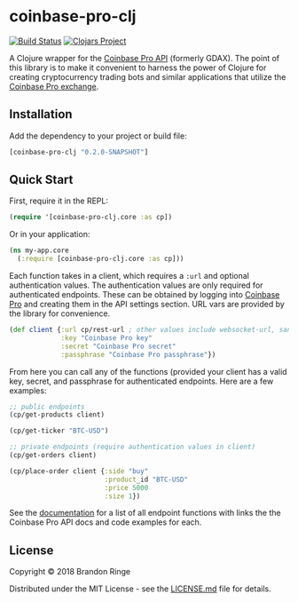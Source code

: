 # coinbase-pro-clj

[![Build Status](https://travis-ci.org/bpringe/coinbase-pro-clj.svg?branch=master)](https://travis-ci.org/bpringe/coinbase-pro-clj)
[![Clojars Project](https://img.shields.io/clojars/v/coinbase-pro-clj.svg)](https://clojars.org/coinbase-pro-clj)

A Clojure wrapper for the [Coinbase Pro API](https://docs.pro.coinbase.com/) (formerly GDAX). The point of this library is to make it convenient to harness the power of Clojure
for creating cryptocurrency trading bots and similar applications that utilize the [Coinbase Pro exchange](https://pro.coinbase.com).

## Installation

Add the dependency to your project or build file:
```clojure
[coinbase-pro-clj "0.2.0-SNAPSHOT"]
```

## Quick Start

First, require it in the REPL:
```clojure
(require '[coinbase-pro-clj.core :as cp])
```
Or in your application:
```clojure
(ns my-app.core
  (:require [coinbase-pro-clj.core :as cp]))
```
Each function takes in a client, which requires a `:url` and optional authentication values. The authentication values are only required for authenticated endpoints. These can be obtained by logging into [Coinbase Pro](https://pro.coinbase.com) and creating them in the API settings section. URL vars are provided by the library for convenience.
```clojure
(def client {:url cp/rest-url ; other values include websocket-url, sandbox-rest-url, and sanbox-websocket-url
             :key "Coinbase Pro key"
             :secret "Coinbase Pro secret"
             :passphrase "Coinbase Pro passphrase"})
```
From here you can call any of the functions (provided your client has a valid key, secret, and passphrase for authenticated endpoints. Here are a few examples:

```clojure
;; public endpoints
(cp/get-products client)

(cp/get-ticker "BTC-USD")

;; private endpoints (require authentication values in client)
(cp/get-orders client)

(cp/place-order client {:side "buy"
                        :product_id "BTC-USD"
                        :price 5000
                        :size 1})
```
See the [documentation](https://bpringe.github.io/coinbase-pro-clj/index.html) for a list of all endpoint functions with links the the Coinbase Pro API docs and code examples for each.

## License

Copyright © 2018 Brandon Ringe

Distributed under the MIT License - see the [LICENSE.md](license.md) file for details.
